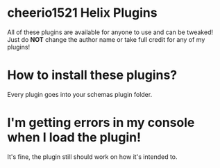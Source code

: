 # cheerio1521 Helix Plugins

All of these plugins are available for anyone to use and can be tweaked! Just do **NOT** change the author name or take full credit for any of my plugins!

# How to install these plugins?

Every plugin goes into your schemas plugin folder.

# I'm getting errors in my console when I load the plugin!

It's fine, the plugin still should work on how it's intended to.
